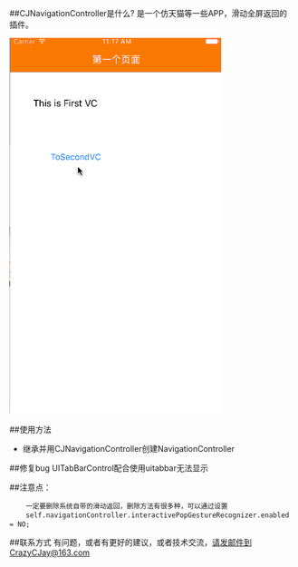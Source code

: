 ##CJNavigationController是什么?
是一个仿天猫等一些APP，滑动全屏返回的插件。


![(下拉刷新02-动画图片)](https://raw.githubusercontent.com/CrazyCJay/CJNavigationController/master/show.gif)

##使用方法
* 继承并用CJNavigationController创建NavigationController

##修复bug
UITabBarControl配合使用uitabbar无法显示

##注意点：
```obj
    一定要删除系统自带的滑动返回，删除方法有很多种，可以通过设置
    self.navigationController.interactivePopGestureRecognizer.enabled = NO;
```

##联系方式
有问题，或者有更好的建议，或者技术交流，请发邮件到CrazyCJay@163.com